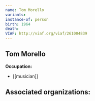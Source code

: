 ```yaml
---
name: Tom Morello
variants: 
instance-of: person
birth: 1964
death: 
VIAF: http://viaf.org/viaf/261004839
---
```

## Tom Morello

**Occupation:** 
- [[musician]]

**Associated organizations:** 
- 